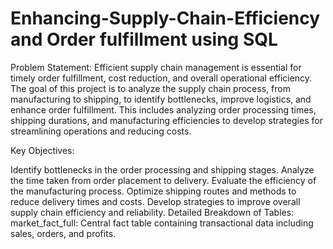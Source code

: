 # Enhancing-Supply-Chain-Efficiency and Order fulfillment using SQL

Problem Statement:
Efficient supply chain management is essential for timely order fulfillment, cost reduction, and overall operational efficiency. The goal of this project is to analyze the supply chain process, from manufacturing to shipping, to identify bottlenecks, improve logistics, and enhance order fulfillment. This includes analyzing order processing times, shipping durations, and manufacturing efficiencies to develop strategies for streamlining operations and reducing costs.

Key Objectives:

Identify bottlenecks in the order processing and shipping stages.
Analyze the time taken from order placement to delivery.
Evaluate the efficiency of the manufacturing process.
Optimize shipping routes and methods to reduce delivery times and costs.
Develop strategies to improve overall supply chain efficiency and reliability.
Detailed Breakdown of Tables:
market_fact_full: Central fact table containing transactional data including sales, orders, and profits.

